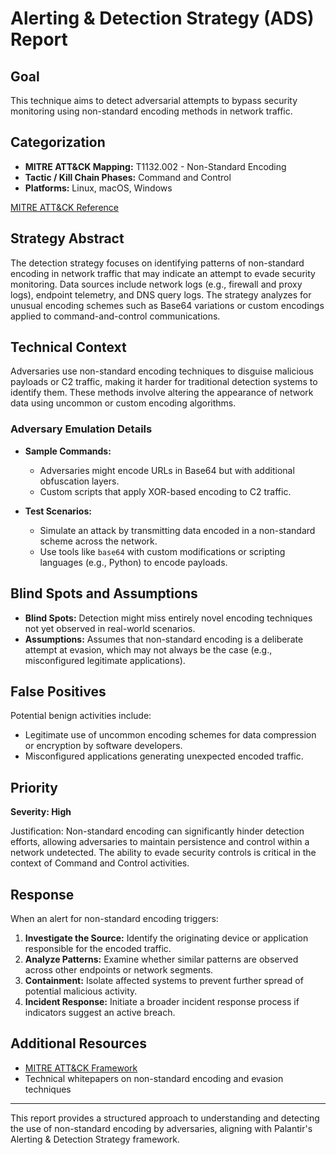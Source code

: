 # Alerting & Detection Strategy (ADS) Report

## Goal
This technique aims to detect adversarial attempts to bypass security monitoring using non-standard encoding methods in network traffic.

## Categorization
- **MITRE ATT&CK Mapping:** T1132.002 - Non-Standard Encoding
- **Tactic / Kill Chain Phases:** Command and Control
- **Platforms:** Linux, macOS, Windows

[MITRE ATT&CK Reference](https://attack.mitre.org/techniques/T1132/002)

## Strategy Abstract
The detection strategy focuses on identifying patterns of non-standard encoding in network traffic that may indicate an attempt to evade security monitoring. Data sources include network logs (e.g., firewall and proxy logs), endpoint telemetry, and DNS query logs. The strategy analyzes for unusual encoding schemes such as Base64 variations or custom encodings applied to command-and-control communications.

## Technical Context
Adversaries use non-standard encoding techniques to disguise malicious payloads or C2 traffic, making it harder for traditional detection systems to identify them. These methods involve altering the appearance of network data using uncommon or custom encoding algorithms. 

### Adversary Emulation Details
- **Sample Commands:**
  - Adversaries might encode URLs in Base64 but with additional obfuscation layers.
  - Custom scripts that apply XOR-based encoding to C2 traffic.

- **Test Scenarios:**
  - Simulate an attack by transmitting data encoded in a non-standard scheme across the network.
  - Use tools like `base64` with custom modifications or scripting languages (e.g., Python) to encode payloads.

## Blind Spots and Assumptions
- **Blind Spots:** Detection might miss entirely novel encoding techniques not yet observed in real-world scenarios.
- **Assumptions:** Assumes that non-standard encoding is a deliberate attempt at evasion, which may not always be the case (e.g., misconfigured legitimate applications).

## False Positives
Potential benign activities include:
- Legitimate use of uncommon encoding schemes for data compression or encryption by software developers.
- Misconfigured applications generating unexpected encoded traffic.

## Priority
**Severity: High**

Justification: Non-standard encoding can significantly hinder detection efforts, allowing adversaries to maintain persistence and control within a network undetected. The ability to evade security controls is critical in the context of Command and Control activities.

## Response
When an alert for non-standard encoding triggers:
1. **Investigate the Source:** Identify the originating device or application responsible for the encoded traffic.
2. **Analyze Patterns:** Examine whether similar patterns are observed across other endpoints or network segments.
3. **Containment:** Isolate affected systems to prevent further spread of potential malicious activity.
4. **Incident Response:** Initiate a broader incident response process if indicators suggest an active breach.

## Additional Resources
- [MITRE ATT&CK Framework](https://attack.mitre.org/)
- Technical whitepapers on non-standard encoding and evasion techniques

---

This report provides a structured approach to understanding and detecting the use of non-standard encoding by adversaries, aligning with Palantir's Alerting & Detection Strategy framework.